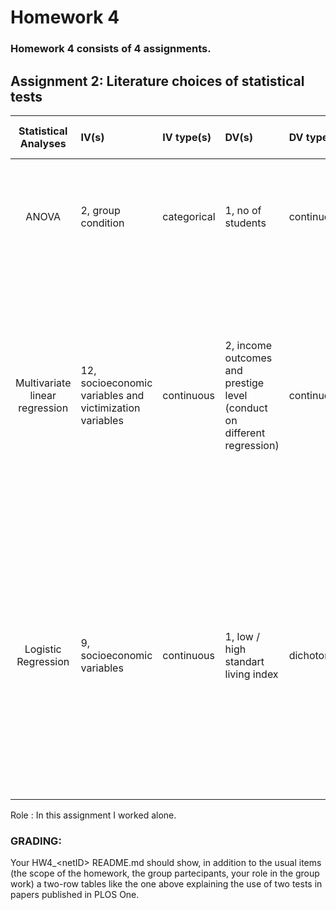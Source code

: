 # Homework 4

### Homework 4 consists of 4 assignments.

## Assignment 2: Literature choices of statistical tests


| Statistical Analyses	|  IV(s)  |  IV type(s) |  DV(s)  |  DV type(s)  |  Control Var | Control Var type  | Question to be answered | _H0_ | alpha | link to paper | 
|:----------:|:----------|:------------|:-------------|:-------------|:------------|:------------- |:------------------|:----:|:-------:|:-------|
| ANOVA	| 2, group condition | categorical | 1, no of students | continuous | 0 | N/A | 	Do conditions differed on baseline beliefs about other students' liking of orange juice? | baseline belief <= self belief | 0.05 | [Liking Food Less: The Impact of Social Influence on Food Liking Evaluations in Female Students](http://journals.plos.org/plosone/article?id=10.1371/journal.pone.0048858) |
| Multivariate linear regression	| 12, socioeconomic variables and victimization variables | continuous | 2, income outcomes and prestige level (conduct on different regression) | continuous | 0 | N/A | 	How strongly does victimization during childhood affects income and prestige level? | Young adults who experienced more victimization during their childhood would have same or more prestigious jobs and incomes relative to their counterparts with no victimization history. | 0.05 | [Effect of Childhood Victimization on Occupational Prestige and Income Trajectories](http://journals.plos.org/plosone/article?id=10.1371/journal.pone.0115519) |
| Logistic Regression	| 9,  socioeconomic variables | continuous | 1, low / high standart living index | dichotomous | 0 | N/A | 	What is the extent of reduction in MCH inequality across geographical, socioeconomic and gender sectors by using the data of demographic health surveys, held pre (2003–04), during (2007–08) and post (2012–13) NRHM implementation in Haryana, North India? | That rate difference score is the same or higher since post NHRM | 0.05 | [Effectiveness of Multiple-Strategy Community Intervention in Reducing Geographical, Socioeconomic and Gender Based Inequalities in Maternal and Child Health Outcomes in Haryana, India](http://journals.plos.org/plosone/article?id=10.1371/journal.pone.0150537) |
|||||||||
  
Role : In this assignment I worked alone.

### GRADING: 

Your HW4\_\<netID\> README.md should show, in addition to the usual items (the scope of the homework, the group partecipants, your role in the group work) a two-row tables like the one above explaining the use of two tests in papers published in PLOS One.
